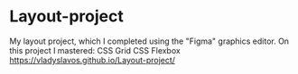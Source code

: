 # Layout-project
My layout project, which I completed using the "Figma" graphics editor.
On this project I mastered:
CSS Grid
CSS Flexbox
https://vladyslavos.github.io/Layout-project/

